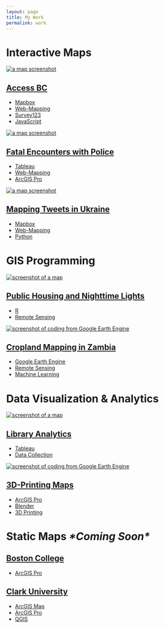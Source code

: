 ```yaml
---
layout: page
title: My Work
permalink: work
---
```

<link rel="stylesheet" href="assets/css/normalize.css">
<link rel="stylesheet" href="assets/css/main.css">
<main id="main"> <!-- Favicon Information -->


<div class="w-full bg-gray-100">
   <div class="bg-blue-700 p-4 font-bold text-3xl">
      <h1 class="text-2xl font-bold">Interactive Maps</h1>
   </div>
</div>

<div class="grid-custom bg-gray-100">
  <div class="bg-red-500 text-white text-center p-4"><a href="assets/work/accessbc.html" class="index-work-section" id="accessbc">
    <img alt="a map screenshot" class="index-work-img" src="assets/img/accessbc.png">
    <div class="index-work-title">
        <h2>Access BC</h2>
    </div>
    <ul class="skills">
        <li>Mapbox</li>
        <li>Web-Mapping</li>
        <li>Survey123</li>
        <li>JavaScript</li>
    </ul>
    </a></div>
  <div class="bg-green-500 text-white text-center p-4"><a href="assets/work/fatalencounters.html" class="index-work-section" id="fatalencounters">
    <img alt="a map screenshot" class="index-work-img" src="assets/img/fatalencounters.png">
    <div class="index-work-title">
        <h2>Fatal Encounters with Police</h2>
    </div>
    <ul class="skills">
        <li>Tableau</li>
        <li>Web-Mapping</li>
        <li>ArcGIS Pro</li>
    </ul>
    </a></div>
  <div class="bg-green-500 text-white text-center p-4"><a href="assets/work/mappingukraine.html" class="index-work-section" id="ukraine">
    <img alt="a map screenshot" class="index-work-img" src="assets/img/tweetukraine.png">
    <div class="index-work-title">
        <h2>Mapping Tweets in Ukraine</h2>
    </div>
    <ul class="skills">
        <li>Mapbox</li>
        <li>Web-Mapping</li>
        <li>Python</li>
    </ul>
    </a></div>
</div>

<div class="w-full bg-gray-100">
   <div class="bg-blue-700 p-4 font-bold text-3xl">
      <h1 class="text-2xl font-bold">GIS Programming</h1>
   </div>
</div>

<div class="grid-custom bg-gray-100 p-6">
  <div class="bg-green-500 text-white text-center p-4"><a href="assets/work/nightlights.html" class="index-work-section" id="nightlights">
    <img alt="screenshot of a map" class="index-work-img" src="assets/img/bstn_ltnl.png">
    <div class="index-work-title">
        <h2>Public Housing and Nighttime Lights</h2>
    </div>
    <ul class="skills">
        <li>R</li>
        <li>Remote Sensing</li>
    </ul>
    </a></div>
      <div class="bg-green-500 text-white text-center p-4"><a href="assets/work/cropland.html" class="index-work-section" id="cropland">
          <img alt="screenshot of coding from Google Earth Engine" class="index-work-img" src="assets/img/cropland.jpg>
    <div class="index-work-title">
        <h2>Cropland Mapping in Zambia</h2>
    </div>
    <ul class="skills">
        <li>Google Earth Engine</li>
        <li>Remote Sensing</li>
        <li>Machine Learning</li>
    </ul>
    </a></div>
</div>

<div class="w-full bg-gray-100">
   <div class="bg-blue-700 p-4 font-bold text-3xl">
      <h1 class="text-2xl font-bold">Data Visualization & Analytics</h1>
   </div>
</div>
<div class="grid-custom bg-gray-100 p-6">
  <div class="bg-green-500 text-white text-center p-4"><a href="assets/work/bcltableau.html" class="index-work-section" id="nightlights">
    <img alt="screenshot of a map" class="index-work-img" src="assets/img/bcl.png">
    <div class="index-work-title">
        <h2>Library Analytics</h2>
    </div>
    <ul class="skills">
        <li>Tableau</li>
        <li>Data Collection</li>
    </ul>
    </a></div>
      <div class="bg-green-500 text-white text-center p-4"><a href="assets/work/tactile.html" class="index-work-section" id="cropland">
          <img alt="screenshot of coding from Google Earth Engine" class="index-work-img" src="assets/img/worcester.png">
    <div class="index-work-title">
        <h2>3D-Printing Maps</h2>
    </div>
    <ul class="skills">
        <li>ArcGIS Pro</li>
        <li>Blender</li>
        <li>3D Printing</li>
    </ul>
    </a></div>
</div>

<div class="w-full bg-gray-100">
   <div class="bg-blue-700 p-4 font-bold text-3xl">
      <h1 class="text-2xl font-bold">Static Maps <em>*Coming Soon*</em></h1>
   </div>
</div>

<div class="grid-custom bg-gray-100 p-6">
  <div class="bg-green-500 text-white text-center p-4"><a href="assets/work/bcstatic.html" class="index-work-section" id="bcstatic">
    <!-- <img alt="a logo reading DUL UX" class="index-work-img" src="work/images/sharepoint/index-hero.png"> -->
    <div class="index-work-title">
        <h2>Boston College</h2>
    </div>
    <ul class="skills">
        <li>ArcGIS Pro</li>
    </ul>
    </a></div>
      <div class="bg-green-500 text-white text-center p-4"><a href="assets/work/clarkstatic.html" class="index-work-section" id="sharepoint">
    <!-- <img alt="a logo reading DUL UX" class="index-work-img" src="work/images/sharepoint/index-hero.png"> -->
    <div class="index-work-title">
        <h2>Clark University</h2>
    </div>
    <ul class="skills">
        <li>ArcGIS Map</li>
        <li>ArcGIS Pro</li>
        <li>QGIS</li>
    </ul>
    </a></div>


</div>


</div>